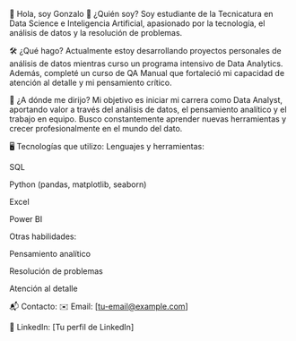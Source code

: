 👋 Hola, soy Gonzalo
📌 ¿Quién soy?
Soy estudiante de la Tecnicatura en Data Science e Inteligencia Artificial, apasionado por la tecnología, el análisis de datos y la resolución de problemas.

🛠️ ¿Qué hago?
Actualmente estoy desarrollando proyectos personales de análisis de datos mientras curso un programa intensivo de Data Analytics. Además, completé un curso de QA Manual que fortaleció mi capacidad de atención al detalle y mi pensamiento crítico.

🎯 ¿A dónde me dirijo?
Mi objetivo es iniciar mi carrera como Data Analyst, aportando valor a través del análisis de datos, el pensamiento analítico y el trabajo en equipo. Busco constantemente aprender nuevas herramientas y crecer profesionalmente en el mundo del dato.

🖥️ Tecnologías que utilizo:
Lenguajes y herramientas:

SQL

Python (pandas, matplotlib, seaborn)

Excel

Power BI

Otras habilidades:

Pensamiento analítico

Resolución de problemas

Atención al detalle

📬 Contacto:
✉️ Email: [tu-email@example.com]

💼 LinkedIn: [Tu perfil de LinkedIn]

<!--
**gonzarratia/gonzarratia** is a ✨ _special_ ✨ repository because its `README.md` (this file) appears on your GitHub profile.

Here are some ideas to get you started:

- 🔭 I’m currently working on ...
- 🌱 I’m currently learning ...
- 👯 I’m looking to collaborate on ...
- 🤔 I’m looking for help with ...
- 💬 Ask me about ...
- 📫 How to reach me: ...
- 😄 Pronouns: ...
- ⚡ Fun fact: ...
-->
